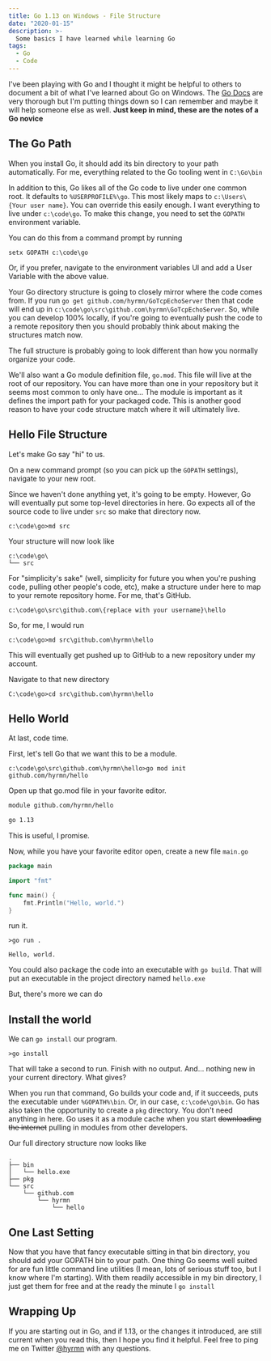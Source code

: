 ```yaml
---
title: Go 1.13 on Windows - File Structure
date: "2020-01-15"
description: >-
  Some basics I have learned while learning Go
tags:
  - Go
  - Code
---
```


I've been playing with Go and I thought it might be helpful to others to document a bit of what I've learned about Go on Windows. The [Go Docs](https://golang.org/doc/code.html) are very thorough but I'm putting things down so I can remember and maybe it will help someone else as well. **Just keep in mind, these are the notes of a Go novice**

## The Go Path

When you install Go, it should add its bin directory to your path automatically. For me, everything related to the Go tooling went in `C:\Go\bin`

In addition to this, Go likes all of the Go code to live under one common root. It defaults to `%USERPROFILE%\go`. This most likely maps to `c:\Users\{Your user name}`. You can override this easily enough. I want everything to live under `c:\code\go`. To make this change, you need to set the `GOPATH` environment variable. 

You can do this from a command prompt by running

```posh
setx GOPATH c:\code\go
```

Or, if you prefer, navigate to the environment variables UI and add a User Variable with the above value.

Your Go directory structure is going to closely mirror where the code comes from. If you run `go get github.com/hyrmn/GoTcpEchoServer` then that code will end up in `c:\code\go\src\github.com\hyrmn\GoTcpEchoServer`. So, while you can develop 100% locally, if you're going to eventually push the code to a remote repository then you should probably think about making the structures match now.

The full structure is probably going to look different than how you normally organize your code.

We'll also want a Go module definition file, `go.mod`. This file will live at the root of our repository. You can have more than one in your repository but it seems most common to only have one... The module is important as it defines the import path for your packaged code. This is another good reason to have your code structure match where it will ultimately live.

## Hello File Structure

Let's make Go say "hi" to us.

On a new command prompt (so you can pick up the `GOPATH` settings), navigate to your new root. 

Since we haven't done anything yet, it's going to be empty. However, Go will eventually put some top-level directories in here. Go expects all of the source code to live under `src` so make that directory now.

```posh
c:\code\go>md src
```

Your structure will now look like 

```posh
c:\code\go\
└── src
```

For "simplicity's sake" (well, simplicity for future you when you're pushing code, pulling other people's code, etc), make a structure under here to map to your remote repository home. For me, that's GitHub.

`c:\code\go\src\github.com\{replace with your username}\hello`

So, for me, I would run

```posh
c:\code\go>md src\github.com\hyrmn\hello
```

This will eventually get pushed up to GitHub to a new repository under my account.

Navigate to that new directory

```posh
C:\code\go>cd src\github.com\hyrmn\hello
```

## Hello World

At last, code time.

First, let's tell Go that we want this to be a module.

```posh
c:\code\go\src\github.com\hyrmn\hello>go mod init github.com/hyrmn/hello
```

Open up that go.mod file in your favorite editor.

```md
module github.com/hyrmn/hello

go 1.13
```

This is useful, I promise.

Now, while you have your favorite editor open, create a new file `main.go`

```go
package main

import "fmt"

func main() {
	fmt.Println("Hello, world.")
}
```

run it.

```posh
>go run .

Hello, world.
```

You could also package the code into an executable with `go build`. That will put an executable in the project directory named `hello.exe`

But, there's more we can do

## Install the world

We can `go install` our program.

```posh
>go install
```

That will take a second to run. Finish with no output. And... nothing new in your current directory. What gives?

When you run that command, Go builds your code and, if it succeeds, puts the executable under `%GOPATH%\bin`. Or, in our case, `c:\code\go\bin`. Go has also taken the opportunity to create a `pkg` directory. You don't need anything in here. Go uses it as a module cache when you start ~~downloading the internet~~ pulling in modules from other developers.

Our full directory structure now looks like

```posh
.
├── bin
│   └── hello.exe
├── pkg
└── src
    └── github.com
        └── hyrmn
            └── hello
```

## One Last Setting

Now that you have that fancy executable sitting in that bin directory, you should add your GOPATH bin to your path. One thing Go seems well suited for are fun little command line utilities (I mean, lots of serious stuff too, but I know where I'm starting). With them readily accessible in my bin directory, I just get them for free and at the ready the minute I `go install`

## Wrapping Up

If you are starting out in Go, and if 1.13, or the changes it introduced, are still current when you read this, then I hope you find it helpful. Feel free to ping me on Twitter [@hyrmn](https://twitter.com/hyrmn) with any questions.